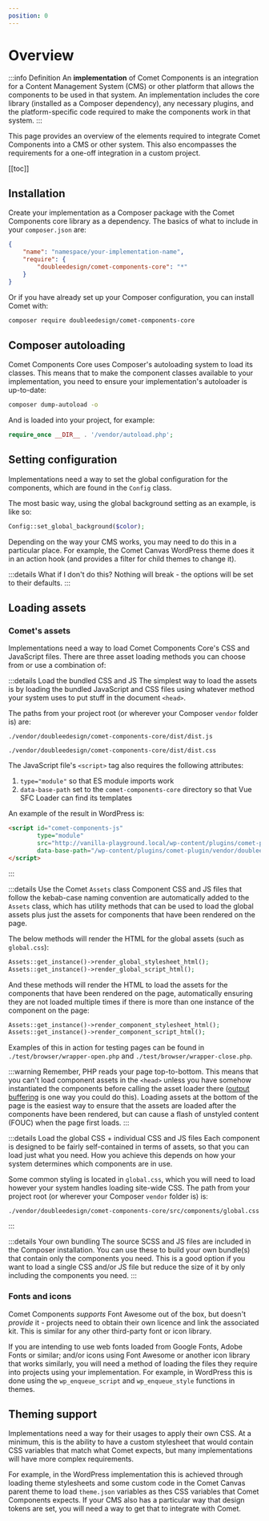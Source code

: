 ```yaml
---
position: 0
---
```


# Overview

:::info Definition
An **implementation** of Comet Components is an integration for a Content Management System (CMS) or other platform that allows the components to be used in that system. An implementation includes the core library (installed as a Composer dependency), any necessary plugins, and the platform-specific code required to make the components work in that system.
:::

This page provides an overview of the elements required to integrate Comet Components into a CMS or other system. This also encompasses the requirements for a one-off integration in a custom project.

[[toc]]

## Installation

Create your implementation as a Composer package with the Comet Components core library as a dependency. The basics of what to include in your `composer.json` are:

```json
{
	"name": "namespace/your-implementation-name",
	"require": {
		"doubleedesign/comet-components-core": "*"
	}
}
```

Or if you have already set up your Composer configuration, you can install Comet with:

```bash
composer require doubleedesign/comet-components-core
```

## Composer autoloading

Comet Components Core uses Composer's autoloading system to load its classes. This means that to make the component classes available to your implementation, you need to ensure your implementation's autoloader is up-to-date:

```bash
composer dump-autoload -o
```

And is loaded into your project, for example:

```php
require_once __DIR__ . '/vendor/autoload.php';
```

## Setting configuration

Implementations need a way to set the global configuration for the components, which are found in the `Config` class.

The most basic way, using the global background setting as an example, is like so:
```php
Config::set_global_background($color);
```

Depending on the way your CMS works, you may need to do this in a particular place. For example, the Comet Canvas WordPress theme does it in an action hook (and provides a filter for child themes to change it).

:::details What if I don't do this?
Nothing will break - the options will be set to their defaults.
:::

## Loading assets

### Comet's assets
Implementations need a way to load Comet Components Core's CSS and JavaScript files. There are three asset loading methods you can choose from or use a combination of:

:::details Load the bundled CSS and JS
The simplest way to load the assets is by loading the bundled JavaScript and CSS files using whatever method your system uses to put stuff in the document `<head>`.

The paths from your project root (or wherever your Composer `vendor` folder is) are:
```text:no-line-numbers
./vendor/doubleedesign/comet-components-core/dist/dist.js
```
```text:no-line-numbers
./vendor/doubleedesign/comet-components-core/dist/dist.css
```

The JavaScript file's `<script>` tag also requires the following attributes:
1. `type="module"` so that ES module imports work
2. `data-base-path` set to the `comet-components-core` directory so that Vue SFC Loader can find its templates

An example of the result in WordPress is:
```html
<script id="comet-components-js" 
		type="module" 
		src="http://vanilla-playground.local/wp-content/plugins/comet-plugin/vendor/doubleedesign/comet-components-core/dist/dist.js" 
		data-base-path="/wp-content/plugins/comet-plugin/vendor/doubleedesign/comet-components-core">
</script>

```
:::

:::details Use the Comet `Assets` class
Component CSS and JS files that follow the kebab-case naming convention are automatically added to the `Assets` class, which has utility methods that can be used to load the global assets plus just the assets for components that have been rendered on the page.

The below methods will render the HTML for the global assets (such as `global.css`):

```php
Assets::get_instance()->render_global_stylesheet_html();
Assets::get_instance()->render_global_script_html(); 
```

And these methods will render the HTML to load the assets for the components that have been rendered on the page, automatically ensuring they are not loaded multiple times if there is more than one instance of the component on the page:

```php
Assets::get_instance()->render_component_stylesheet_html();
Assets::get_instance()->render_component_script_html();
```

Examples of this in action for testing pages can be found in `./test/browser/wrapper-open.php` and `./test/browser/wrapper-close.php`.

:::warning
Remember, PHP reads your page top-to-bottom. This means that you can't load component assets in the `<head>` unless you have somehow instantiated the components before calling the asset loader there ([output buffering](https://www.php.net/manual/en/ref.outcontrol.php) is one way you could do this). Loading assets at the bottom of the page is the easiest way to ensure that the assets are loaded after the components have been rendered, but can cause a flash of unstyled content (FOUC) when the page first loads.
:::

:::details Load the global CSS + individual CSS and JS files 
Each component is designed to be fairly self-contained in terms of assets, so that you can load just what you need. How you achieve this depends on how your system determines which components are in use.

Some common styling is located in `global.css`, which you will need to load however your system handles loading site-wide CSS. The path from your project root (or wherever your Composer `vendor` folder is) is:
```text:no-line-numbers
./vendor/doubleedesign/comet-components-core/src/components/global.css
```
:::

:::details Your own bundling
The source SCSS and JS files are included in the Composer installation. You can use these to build your own bundle(s) that contain only the components you need. This is a good option if you want to load a single CSS and/or JS file but reduce the size of it by only including the components you need.
:::

### Fonts and icons

Comet Components _supports_ Font Awesome out of the box, but doesn't _provide_ it - projects need to obtain their own licence and link the associated kit. This is similar for any other third-party font or icon library.

If you are intending to use web fonts loaded from Google Fonts, Adobe Fonts or similar; and/or icons using Font Awesome or another icon library that works similarly, you will need a method of loading the files they require into projects using your implementation. For example, in WordPress this is done using the `wp_enqueue_script` and `wp_enqueue_style` functions in themes.

## Theming support

Implementations need a way for their usages to apply their own CSS. At a minimum, this is the ability to have a custom stylesheet that would contain CSS variables that match what Comet expects, but many implementations will have more complex requirements.

For example, in the WordPress implementation this is achieved through loading theme stylesheets and some custom code in the Comet Canvas parent theme to load `theme.json` variables as thes CSS variables that Comet Components expects. If your CMS also has a particular way that design tokens are set, you will need a way to get that to integrate with Comet.
